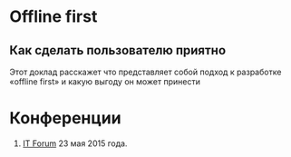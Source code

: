 # Offline first
## Как сделать пользователю приятно

Этот доклад расскажет что представляет собой подход к разработке «offline first» и какую выгоду он может принести

# Конференции

1. [IT Forum][1] 23 мая 2015 года.


[1]: http://forum.uawebchallenge.com/
